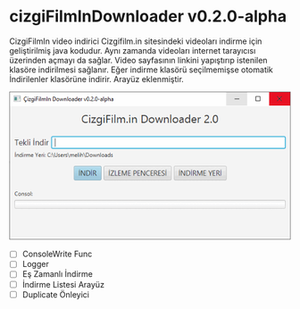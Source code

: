 # cizgiFilmInDownloader v0.2.0-alpha
CizgiFilmIn video indirici
Cizgifilm.in sitesindeki videoları indirme için geliştirilmiş java kodudur. Aynı zamanda videoları internet tarayıcısı üzerinden açmayı da sağlar. Video sayfasının linkini yapıştırıp istenilen klasöre indirilmesi sağlanır. Eğer indirme klasörü seçilmemişse otomatik İndirilenler klasörüne indirir.
Arayüz eklenmiştir.

![alt text](https://github.com/melihbasayigit/cizgiFilmInDownloader/blob/master/cizgifilmdownloader.gif?raw=true)

- [ ] ConsoleWrite Func
- [ ] Logger
- [ ] Eş Zamanlı İndirme
- [ ] İndirme Listesi Arayüz
- [ ] Duplicate Önleyici
